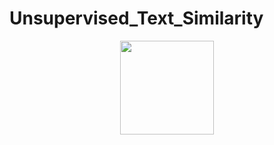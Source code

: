 # Unsupervised_Text_Similarity

<div align="center"><img src="https://github.com/sharejing/Takin/blob/main/images/takin_logo.PNG" height="150px"/></div>
